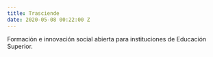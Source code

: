 ```yaml
---
title: Trasciende
date: 2020-05-08 00:22:00 Z
---
```


Formación e innovación social abierta para instituciones de Educación Superior. 

<!--mas-->